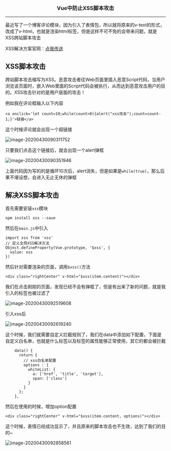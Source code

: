 ### <center>Vue中防止XSS脚本攻击
***
最近写了一个博客评论模块，因为引入了表情包，所以就将原来的v-text的形式，改成了v-html，也就是渲染html标签，但是这样不可不免的会带来问题，就是XSS跨站脚本攻击

XSS解决方案官网：[点我传送](https://jsxss.com/zh/index.html)

## XSS脚本攻击

跨站脚本攻击缩写为XSS。恶意攻击者往Web页面里插入恶意Script代码，当用户浏览该页面时，嵌入Web里面的Script代码会被执行，从而达到恶意攻击用户的目的。XSS攻击针对的是用户层面的攻击！

例如我在评论框输入以下内容

```
<a onclick='let count=10;while(count>0){alert("xss攻击");count=count-1;}'>链接</a>
```

这个时候评论就会出现一个超链接

![image-20200430090311752](https://cdn.losey.top/blog/image-20200430090311752.png)

只要我们点击这个链接后，就会出现一个alert弹框

![image-20200430090351946](https://cdn.losey.top/blog/image-20200430090351946.png)

上面代码因为写的的是循环10次后，alert消失，但是如果是`while(true)`，那么后果不堪设想，会进入无止无休的弹框

## 解决XSS脚本攻击

首先需要安装`xss`模块

```
npm install xss --save
```

然后在`main.js`中引入

```
import xss from 'xss'
// 定义全局XSS解决方法
Object.defineProperty(Vue.prototype, '$xss', {
  value: xss
})
```

然后针对需要渲染的页面，调用`$xss()`方法

```
<div class="rightCenter" v-html="$xss(item.content)"></div>
```

我们在点击刚刚的页面，发现已经不会有弹框了，但是有出来了新的问题，就是我引入的标签也被过滤了

![image-20200430092519608](https://cdn.losey.top/blog/image-20200430092519608.png)

引入xss后

![image-20200430092619240](https://cdn.losey.top/blog/image-20200430092619240.png)

这个时候，我们就需要自定义拦截规则了，我们在data中添加如下配置，下面是自定义白名单，也就是什么标签以及标签的属性能够正常使用，其它的都会被拦截

```
    data() {
      return {
        // xss白名单配置
        options : {
          whiteList: {
            a: ['href', 'title', 'target'],
            span: ['class']
          }
        }
      };
    },
```

然后在使用的时候，增加option配置

```
<div class="rightCenter" v-html="$xss(item.content, options)"></div>
```

这个时候，表情已经成功显示了，并且原来的脚本攻击也不生效，达到了我们的目的~

![image-20200430092858561](https://cdn.losey.top/blog/image-20200430092858561.png)
